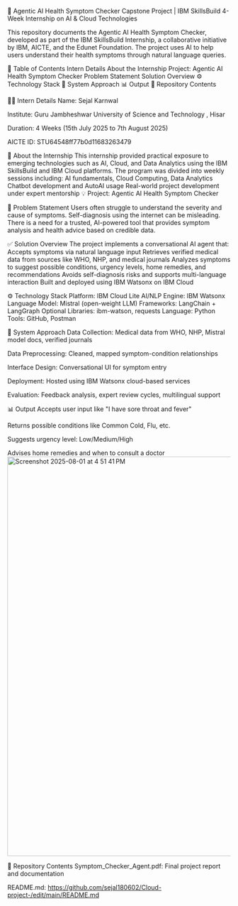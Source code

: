 🧠 Agentic AI Health Symptom Checker
Capstone Project | IBM SkillsBuild 4-Week Internship on AI & Cloud Technologies

This repository documents the Agentic AI Health Symptom Checker, developed as part of the IBM SkillsBuild Internship, a collaborative initiative by IBM, AICTE, and the Edunet Foundation. The project uses AI to help users understand their health symptoms through natural language queries.


📝 Table of Contents
Intern Details
About the Internship
Project: Agentic AI Health Symptom Checker
Problem Statement
Solution Overview
⚙️ Technology Stack
🚀 System Approach
📊 Output
📁 Repository Contents


👩‍💻 Intern Details
Name: Sejal Karnwal

Institute: Guru Jambheshwar University of Science and Technology , Hisar

Duration: 4 Weeks (15th July 2025 to 7th August 2025)

AICTE ID: STU64548ff77b0d11683263479


📖 About the Internship
This internship provided practical exposure to emerging technologies such as AI, Cloud, and Data Analytics using the IBM SkillsBuild and IBM Cloud platforms. The program was divided into weekly sessions including:
AI fundamentals, Cloud Computing, Data Analytics
Chatbot development and AutoAI usage
Real-world project development under expert mentorship
💡 Project: Agentic AI Health Symptom Checker


📌 Problem Statement
Users often struggle to understand the severity and cause of symptoms. Self-diagnosis using the internet can be misleading. There is a need for a trusted, AI-powered tool that provides symptom analysis and health advice based on credible data.


✅ Solution Overview
The project implements a conversational AI agent that:
Accepts symptoms via natural language input
Retrieves verified medical data from sources like WHO, NHP, and medical journals
Analyzes symptoms to suggest possible conditions, urgency levels, home remedies, and recommendations
Avoids self-diagnosis risks and supports multi-language interaction
Built and deployed using IBM Watsonx on IBM Cloud


⚙️ Technology Stack
Platform: IBM Cloud Lite
AI/NLP Engine: IBM Watsonx
Language Model: Mistral (open-weight LLM)
Frameworks: LangChain + LangGraph
Optional Libraries: ibm-watson, requests
Language: Python
Tools: GitHub, Postman


🚀 System Approach
Data Collection:
Medical data from WHO, NHP, Mistral model docs, verified journals

Data Preprocessing:
Cleaned, mapped symptom-condition relationships

Interface Design:
Conversational UI for symptom entry

Deployment:
Hosted using IBM Watsonx cloud-based services

Evaluation:
Feedback analysis, expert review cycles, multilingual support

📊 Output
Accepts user input like "I have sore throat and fever"

Returns possible conditions like Common Cold, Flu, etc.

Suggests urgency level: Low/Medium/High

Advises home remedies and when to consult a doctor
<img width="1440" height="900" alt="Screenshot 2025-08-01 at 4 51 41 PM" src="https://github.com/user-attachments/assets/ed7ae6a9-4ca0-4ed1-b31d-b4fb9ac3f91d" />

📁 Repository Contents
Symptom_Checker_Agent.pdf: Final project report and documentation

README.md: https://github.com/sejal180602/Cloud-project-/edit/main/README.md


